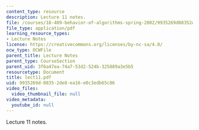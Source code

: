 ```yaml
---
content_type: resource
description: Lecture 11 notes.
file: /courses/18-409-behavior-of-algorithms-spring-2002/9935269d08352de8ea16e0c3edb65c86_lect11.pdf
file_type: application/pdf
learning_resource_types:
- Lecture Notes
license: https://creativecommons.org/licenses/by-nc-sa/4.0/
ocw_type: OCWFile
parent_title: Lecture Notes
parent_type: CourseSection
parent_uid: 3f6a47ea-74a7-53d2-524b-325889a3e5b5
resourcetype: Document
title: lect11.pdf
uid: 9935269d-0835-2de8-ea16-e0c3edb65c86
video_files:
  video_thumbnail_file: null
video_metadata:
  youtube_id: null
---
```

Lecture 11 notes.